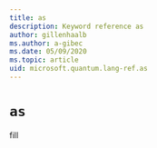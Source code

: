 ```yaml
---
title: as
description: Keyword reference as
author: gillenhaalb
ms.author: a-gibec
ms.date: 05/09/2020
ms.topic: article
uid: microsoft.quantum.lang-ref.as
---
```


# `as`

fill